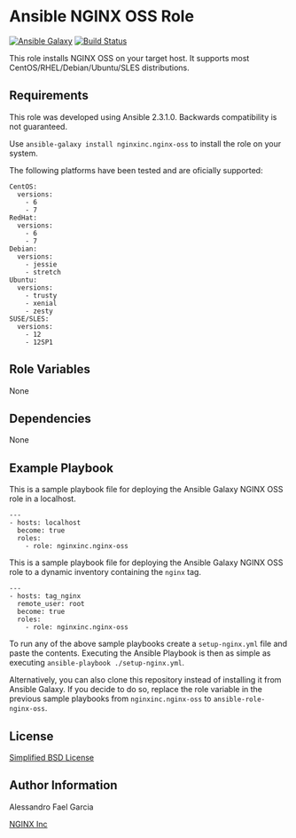 Ansible NGINX OSS Role
======================

[![Ansible Galaxy](https://img.shields.io/badge/galaxy-nginxinc.nginx--oss-5bbdbf.svg)](https://galaxy.ansible.com/nginxinc/nginx-oss)
[![Build Status](https://travis-ci.org/nginxinc/ansible-role-nginx-oss.svg?branch=master)](https://travis-ci.org/nginxinc/ansible-role-nginx-oss)

This role installs NGINX OSS on your target host. It supports most CentOS/RHEL/Debian/Ubuntu/SLES distributions.

Requirements
------------

This role was developed using Ansible 2.3.1.0. Backwards compatibility is not guaranteed.

Use `ansible-galaxy install nginxinc.nginx-oss` to install the role on your system.

The following platforms have been tested and are oficially supported:

    CentOS:
      versions:
        - 6
        - 7
    RedHat:
      versions:
        - 6
        - 7
    Debian:
      versions:
        - jessie
        - stretch
    Ubuntu:
      versions:
        - trusty
        - xenial
        - zesty
    SUSE/SLES:
      versions:
        - 12
        - 12SP1

Role Variables
--------------

None

Dependencies
------------

None

Example Playbook
----------------

This is a sample playbook file for deploying the Ansible Galaxy NGINX OSS role in a localhost.

    ---
    - hosts: localhost
      become: true
      roles:
        - role: nginxinc.nginx-oss

This is a sample playbook file for deploying the Ansible Galaxy NGINX OSS role to a dynamic inventory containing the `nginx` tag.

    ---
    - hosts: tag_nginx
      remote_user: root
      become: true
      roles:
        - role: nginxinc.nginx-oss

To run any of the above sample playbooks create a `setup-nginx.yml` file and paste the contents. Executing the Ansible Playbook is then as simple as executing `ansible-playbook ./setup-nginx.yml`.

Alternatively, you can also clone this repository instead of installing it from Ansible Galaxy. If you decide to do so, replace the role variable in the previous sample playbooks from `nginxinc.nginx-oss` to `ansible-role-nginx-oss`.

License
-------

[Simplified BSD License](https://github.com/nginxinc/ansible-role-nginx-oss/blob/master/LICENSE)

Author Information
------------------

Alessandro Fael Garcia

[NGINX Inc](https://www.nginx.com/)
